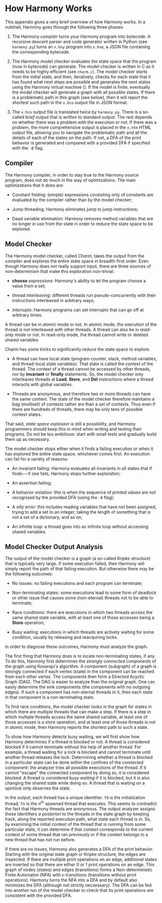 
# How Harmony Works 

This appendix gives a very brief overview of how Harmony works. In a
nutshell, Harmony goes through the following three phases:

1.  The Harmony *compiler* turns your Harmony program into bytecode. A
    recursive descent parser and code generator written in Python (see
    `harmony.py`) turns an `x.hny` program into `x.hvm`, a JSON file
    containing the corresponding bytecode.

2.  The Harmony *model checker* evaluates the state space that the
    program (now in bytecode) can generate. The model checker is written
    in C as it needs to be highly efficient (see `charm.c`). The model
    checker starts from the initial state, and then, iteratively, checks
    for each state that it has found what next steps are possible and
    generates the next states using the Harmony virtual machine (). If
    the model is finite, eventually the model checker will generate a
    graph with all possible states. If there is a problematic path in
    this graph (see below), then it will report the shortest such path
    in the `x.hco` output file in JSON format.

3.  The `x.hco` output file is translated twice by `harmony.py`. There
    is a so-called *brief output* that is written to standard output.
    The rest depends on whether there was a problem with the execution
    or not. If there was a problem, the more comprehensive output is
    placed in the `x.htm` HTML output file, allowing you to navigate the
    problematic path and all the details of each of the states on the
    path. If not, a DFA of the print behavior is generated and compared
    with a provided DFA if specified with the `-B` flag.

## Compiler

The Harmony compiler, in order to stay true to the Harmony source
program, does not do much in the way of optimizations. The main
optimizations that it does are:

-   Constant folding: (simple) expressions consisting only of constants
    are evaluated by the compiler rather than by the model checker;

-   Jump threading: Harmony eliminates jump to jump instructions;

-   Dead variable elimination: Harmony removes method variables that are
    no longer in use from the state in order to reduce the state space
    to be explored.

## Model Checker

The Harmony model checker, called *Charm*, takes the output from the
compiler and explores the entire state space in breadth-first order.
Even though Harmony does not really support input, there are three
sources of non-determinism that make this exploration non-trivial:

-   **choose** *expressions*: Harmony's ability to let the program
    choose a value from a set;

-   *thread interleaving*: different threads run pseudo-concurrently
    with their instructions interleaved in arbitrary ways;

-   *interrupts*: Harmony programs can set interrupts that can go off at
    arbitrary times.

A thread can be in *atomic* mode or not. In atomic mode, the execution
of the thread is not interleaved with other threads. A thread can also
be in *read-only* mode or not. In read-only mode, the thread cannot
write or deleted shared variables.

Charm has some tricks to significantly reduce the state space to
explore.

-   A thread can have local state (program counter, stack, method
    variables, and thread-local state variables). That state is called
    the *context* of the thread. The context of a thread cannot be
    accessed by other threads, nor by **invariant** or **finally** 
    statements. So, the model checker only interleaves threads at
    **Load**, **Store**, and **Del** instructions where a thread
    interacts with global variables.

-   Threads are anonymous, and therefore two or more threads can have
    the same context. The state of the model checker therefore maintains
    a *bag* (multiset) of contexts rather are than a *set* of contexts.
    Thus even if there are hundreds of threads, there may be only tens
    of possible context states.

That said, *state space explosion* is still a possibility, and Harmony
programmers should keep this in mind when writing and testing their
programs. Do not be too ambitious: start with small tests and gradually
build them up as necessary.

The model checker stops either when it finds a failing execution or when
it has explored the entire state space, whichever comes first. An
execution can fail for a variety of reasons:

-   An invariant failing: Harmony evaluates all invariants in all states
    that if finds---if one fails, Harmony stops further exploration;

-   An assertion failing;

-   A behavior violation: this is when the sequence of printed values
    are not recognized by the provided DFA (using the `-B` flag);

-   A *silly* error: this includes reading variables that have not been
    assigned, trying to add a set to an integer, taking the length of
    something that is not a set of a dictionary, and so on;

-   An infinite loop: a thread goes into an infinite loop without
    accessing shared variables.

## Model Checker Output Analysis

The output of the model checker is a graph (a so-called *Kripke
structure*) that is typically very large. If some execution failed, then
Harmony will simply report the path of that failing execution. But
otherwise there may be the following outcomes:

-   No issues: no failing executions and each program can terminate;

-   Non-terminating states: some executions lead to some form of
    deadlock or other issue that causes some (non-eternal) threads not
    to be able to terminate;

-   Race conditions: there are executions in which two threads access
    the same shared state variable, with at least one of those accesses
    being a **Store** operation;

-   Busy waiting: executions in which threads are actively waiting for
    some condition, usually by releasing and reacquiring locks.

In order to diagnose these outcomes, Harmony must analyze the graph.

The first thing that Harmony does is to locate non-terminating states,
if any. To do this, Harmony first determines the *strongly connected
components* of the graph using Kosaraju's algorithm. A component
(subgraph) of a graph is strongly connected if each vertex (state) in
the component can be reached from each other vertex. The components then
form a Directed Acyclic Graph (DAG). The DAG is easier to analyze than
the original graph. One can easily determine the sink components (the
components with no outgoing edges). If such a component has non-eternal
threads in it, then each state in that component is a non-terminating
state.

To find race conditions, the model checker looks in the graph for states
in which there are multiple threads that can make a step. If there is a
step in which multiple threads access the same shared variable, at least
one of those accesses is a store operation, and at least one of those
threads is not in atomic mode, then Harmony reports the shortest path to
such a state.

To show how Harmony detects busy waiting, we will first show how Harmony
determines if a thread is blocked or not. A thread is considered blocked
if it cannot terminate without the help of another thread. For example,
a thread waiting for a lock is blocked and cannot terminate until
another thread releases the lock. Determining whether a thread is
blocked in a particular state can be done within the confines of the
connected component: the analyzer tries all possible executions of the
thread. If it cannot "escape" the connected component by doing so, it is
considered blocked. A thread is considered *busy waiting* if it is
blocked, but it is also changing the shared state while doing so. A
thread that is waiting on a spinlock only observes the state.

In the output, each thread has a unique identifier: `T0` is the
initialization thread; `T`$n$ is the $n^{th}$ spawned thread that
executes. This seems to contradict the fact that Harmony threads are
anonymous. The output analyzer assigns these identifiers *a posteriori*
to the threads in the state graph by keeping track, along the reported
execution path, what state each thread is in. So, by examining the
initial context of the thread that is running from some particular
state, it can determine if that context corresponds to the current
context of some thread that ran previously or if the context belongs to
a new thread that has not run before.

If there are no issues, Harmony also generates a DFA of the print
behavior. Starting with the original state graph or Kripke structure,
the edges are inspected. If there are multiple print operations on an
edge, additional states are inserted so that there are either 0 or 1
print operations on an edge. This graph of nodes (states) and edges
(transitions) forms a Non-deterministic Finite Automaton (NFA) with
$\epsilon$-transitions (transitions without print operations). Harmony
turns the NFA into a DFA and by default also minimizes the DFA (although
not strictly necxessary). The DFA can be fed into another run of the
model checker to check that its print operations are consistent with the
provided DFA.
